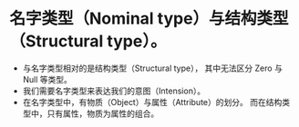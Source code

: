 # 名字类型（Nominal type）与结构类型（Structural type）。

- 与名字类型相对的是结构类型（Structural type），
  其中无法区分 Zero 与 Null 等类型。
- 我们需要名字类型来表达我们的意图（Intension）。
- 在名字类型中，有物质（Object）与属性（Attribute）的划分。
  而在结构类型中，只有属性，物质为属性的组合。
